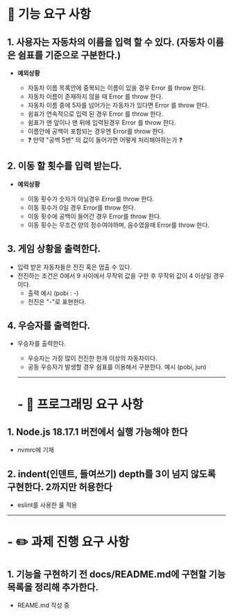# 🚀 기능 요구 사항

## 1. 사용자는 자동차의 이름을 입력 할 수 있다. (자동차 이름은 쉼표를 기준으로 구분한다.)

- **예외상황**

  - 자동차 이름 목록안에 중복되는 이름이 있을 경우 Error 를 throw 한다.
  - 자동차 이름이 존재하지 않을 때 Error 를 throw 한다.
  - 자동차 이름 중에 5자를 넘어가는 자동차가 있다면 Error 를 throw 한다.
  - 쉼표가 연속적으로 입력 된 경우 Error 를 throw 한다.
  - 쉼표가 맨 앞이나 맨 뒤에 입력된경우 Error 를 throw 한다.
  - 이름안에 공백이 포함되는 경우엔 Error를 throw 한다.
  - ❓ 만약 "공백 5번" 의 값이 들어가면 어떻게 처리해야하는가 ❓

## 2. 이동 할 횟수를 입력 받는다.

- **예외상황**

  - 이동 횟수가 숫자가 아닐경우 Error를 throw 한다.
  - 이동 횟수가 0일 경우 Error를 throw 한다.
  - 이동 횟수에 공백이 들어간 경우 Error를 throw 한다.
  - 이동 횟수는 무조건 양의 정수여야하며, 음수였을때 Error를 throw 한다.

## 3. 게임 상황을 출력한다.

- 입력 받은 자동차들은 전진 혹은 멈출 수 있다.
- 전진하는 조건은 0에서 9 사이에서 무작위 값을 구한 후 무작위 값이 4 이상일 경우이다.
  - 출력 예시 (pobi : -)
  - 전진은 "-"로 표현한다.

## 4. 우승자를 출력한다.

- 우승자를 출력한다.

  - 우승자는 가장 많이 전진한 한개 이상의 자동차이다.
  - 공동 우승자가 발생할 경우 쉼표를 이용해서 구분한다. 예시 (pobi, jun)

  ***

  # - 🎯 프로그래밍 요구 사항

## 1. Node.js 18.17.1 버전에서 실행 가능해야 한다

- nvmrc에 기재

## 2. indent(인덴트, 들여쓰기) depth를 3이 넘지 않도록 구현한다. 2까지만 허용한다

- eslint를 사용한 룰 적용

---

# - ✏️ 과제 진행 요구 사항

## 1. 기능을 구현하기 전 docs/README.md에 구현할 기능 목록을 정리해 추가한다.

- REAME.md 작성 중
